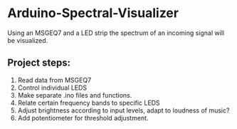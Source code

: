 # Arduino-Spectral-Visualizer
Using an MSGEQ7 and a LED strip the spectrum of an incoming signal will be visualized. 

## Project steps:
1. Read data from MSGEQ7
2. Control individual LEDS
3. Make separate .ino files and functions.
4. Relate certain frequency bands to specific LEDS
5. Adjust brightness according to input levels, adapt to loudness of music?
6. Add potentiometer for threshold adjustment.
